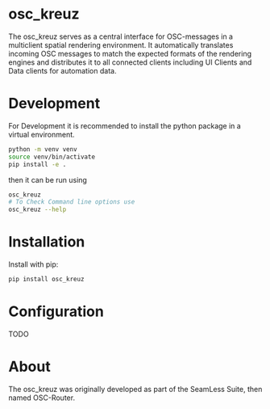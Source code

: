 # osc_kreuz
The osc_kreuz serves as a central interface for OSC-messages in a multiclient spatial rendering environment. It automatically translates incoming OSC messages to match the expected formats of the rendering engines and distributes it to all connected clients including UI Clients and Data clients for automation data.

# Development
For Development it is recommended to install the python package in a virtual environment.
``` bash
python -m venv venv
source venv/bin/activate
pip install -e .
```
then it can be run using 
```bash
osc_kreuz
# To Check Command line options use
osc_kreuz --help
``` 

# Installation
Install with pip:
```bash
pip install osc_kreuz
```

# Configuration
TODO


# About
The osc_kreuz was originally developed as part of the SeamLess Suite, then named OSC-Router.